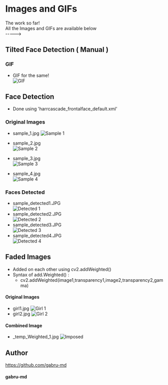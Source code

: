 # Images and GIFs 

The work so far!<br>
All the Images and GIFs are available below<br>----->

## Tilted Face Detection ( Manual )

### GIF

  * GIF for the same!<br>
  ![GIF](https://github.com/gabru-md/faces/blob/master/sample/gifs/_img_rot_manual_detect_.gif?raw=true)

## Face Detection
  * Done using 'harrcascade_frontalface_default.xml'

### Original Images
  * sample_1.jpg
  ![Sample 1](https://github.com/gabru-md/faces/blob/master/sample/_img_face_sample/sample1.jpg?raw=true "1")
  
  * sample_2.jpg<br>
  ![Sample 2](https://github.com/gabru-md/faces/blob/master/sample/_img_face_sample/sample2.jpg?raw=true "2")
  
  * sample_3.jpg<br>
  ![Sample 3](https://github.com/gabru-md/faces/blob/master/sample/_img_face_sample/sample3.jpg?raw=true "3")
  
  * sample_4.jpg<br>
  ![Sample 4](https://github.com/gabru-md/faces/blob/master/sample/_img_face_sample/sample4.jpg?raw=true "4")

### Faces Detected
  * sample_detected1.JPG<br>
  ![Detected 1](https://github.com/gabru-md/faces/blob/master/sample/_img_face_sample/sample_detected1.JPG?raw=true)
  * sample_detected2.JPG<br>
  ![Detected 2](https://github.com/gabru-md/faces/blob/master/sample/_img_face_sample/sample_detected2.JPG?raw=true)
  * sample_detected3.JPG<br>
  ![Detected 3](https://github.com/gabru-md/faces/blob/master/sample/_img_face_sample/sample_detected3.JPG?raw=true)
  * sample_detected4.JPG<br>
  ![Detected 4](https://github.com/gabru-md/faces/blob/master/sample/_img_face_sample/sample_detected4.JPG?raw=true)


## Faded Images
  * Added on each other using cv2.addWeighted()
  * Syntax of add.Weighted() :
      * cv2.addWeighted(image1,transparency1,image2,transparency2,gamma)
#### Original Images
  * girl1.jpg
  ![Girl 1](https://github.com/gabru-md/faces/blob/master/sample/_img_addWeighted/girl1.jpg?raw=true "GIRL1.jpg")
  * girl2.jpg
  ![Girl 2](https://github.com/gabru-md/faces/blob/master/sample/_img_addWeighted/girl2.jpg?raw=true "GIRL2.jpg")
#### Combined Image
  * _temp_Weighted_1.jpg
  ![Imposed](https://github.com/gabru-md/faces/blob/master/sample/_img_addWeighted/_temp_Weighted_1.JPG?raw=true "_TEMP_WEIGHTED_1.jpg")
  

## Author
<a href="https://github.com/gabru-md">https://github.com/gabru-md</a>
#### gabru-md
